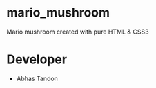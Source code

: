 mario_mushroom
==============

Mario mushroom created with pure HTML &amp; CSS3  

Developer
==============

* Abhas Tandon
